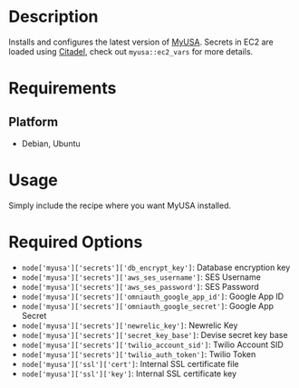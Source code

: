 Description
===========

Installs and configures the latest version of [MyUSA](https://github.com/18f/myusa).
Secrets in EC2 are loaded using [Citadel](https://github.com/dlapiduz/citadel),
check out `myusa::ec2_vars` for more details.

Requirements
============

Platform
--------

* Debian, Ubuntu

Usage
=====

Simply include the recipe where you want MyUSA installed.

Required Options
================

- `node['myusa']['secrets']['db_encrypt_key']`: Database encryption key
- `node['myusa']['secrets']['aws_ses_username']`: SES Username
- `node['myusa']['secrets']['aws_ses_password']`: SES Password
- `node['myusa']['secrets']['omniauth_google_app_id']`: Google App ID
- `node['myusa']['secrets']['omniauth_google_secret']`: Google App Secret
- `node['myusa']['secrets']['newrelic_key']`: Newrelic Key
- `node['myusa']['secrets']['secret_key_base']`: Devise secret key base
- `node['myusa']['secrets']['twilio_account_sid']`: Twilio Account SID
- `node['myusa']['secrets']['twilio_auth_token']`: Twilio Token
- `node['myusa']['ssl']['cert']`: Internal SSL certificate file
- `node['myusa']['ssl']['key']`: Internal SSL certificate key
